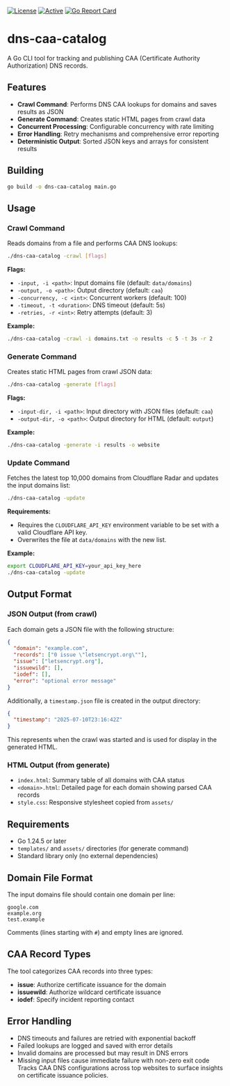 [![License](https://img.shields.io/badge/license-MIT-blue)](https://opensource.org/licenses/MIT) [![Active](https://img.shields.io/badge/Status-Active-green)](https://guide.unitvectorylabs.com/bestpractices/status/#active) [![Go Report Card](https://goreportcard.com/badge/github.com/UnitVectorY-Labs/dns-caa-catalog)](https://goreportcard.com/report/github.com/UnitVectorY-Labs/dns-caa-catalog)

# dns-caa-catalog

A Go CLI tool for tracking and publishing CAA (Certificate Authority Authorization) DNS records.

## Features

- **Crawl Command**: Performs DNS CAA lookups for domains and saves results as JSON
- **Generate Command**: Creates static HTML pages from crawl data
- **Concurrent Processing**: Configurable concurrency with rate limiting
- **Error Handling**: Retry mechanisms and comprehensive error reporting
- **Deterministic Output**: Sorted JSON keys and arrays for consistent results

## Building

```bash
go build -o dns-caa-catalog main.go
```

## Usage

### Crawl Command

Reads domains from a file and performs CAA DNS lookups:

```bash
./dns-caa-catalog -crawl [flags]
```

**Flags:**
- `-input, -i <path>`: Input domains file (default: `data/domains`)
- `-output, -o <path>`: Output directory (default: `caa`)
- `-concurrency, -c <int>`: Concurrent workers (default: 100)
- `-timeout, -t <duration>`: DNS timeout (default: 5s)
- `-retries, -r <int>`: Retry attempts (default: 3)

**Example:**
```bash
./dns-caa-catalog -crawl -i domains.txt -o results -c 5 -t 3s -r 2
```

### Generate Command

Creates static HTML pages from crawl JSON data:

```bash
./dns-caa-catalog -generate [flags]
```

**Flags:**
- `-input-dir, -i <path>`: Input directory with JSON files (default: `caa`)
- `-output-dir, -o <path>`: Output directory for HTML (default: `output`)

**Example:**
```bash
./dns-caa-catalog -generate -i results -o website
```

### Update Command

Fetches the latest top 10,000 domains from Cloudflare Radar and updates the input domains list:

```bash
./dns-caa-catalog -update
```

**Requirements:**
- Requires the `CLOUDFLARE_API_KEY` environment variable to be set with a valid Cloudflare API key.
- Overwrites the file at `data/domains` with the new list.

**Example:**
```bash
export CLOUDFLARE_API_KEY=your_api_key_here
./dns-caa-catalog -update
```

## Output Format

### JSON Output (from crawl)

Each domain gets a JSON file with the following structure:

```json
{
  "domain": "example.com",
  "records": ["0 issue \"letsencrypt.org\""],
  "issue": ["letsencrypt.org"],
  "issuewild": [],
  "iodef": [],
  "error": "optional error message"
}
```

Additionally, a `timestamp.json` file is created in the output directory:

```json
{
  "timestamp": "2025-07-10T23:16:42Z"
}
```
This represents when the crawl was started and is used for display in the generated HTML.

### HTML Output (from generate)

- `index.html`: Summary table of all domains with CAA status
- `<domain>.html`: Detailed page for each domain showing parsed CAA records
- `style.css`: Responsive stylesheet copied from `assets/`

## Requirements

- Go 1.24.5 or later
- `templates/` and `assets/` directories (for generate command)
- Standard library only (no external dependencies)

## Domain File Format

The input domains file should contain one domain per line:

```
google.com
example.org
test.example
```

Comments (lines starting with `#`) and empty lines are ignored.

## CAA Record Types

The tool categorizes CAA records into three types:

- **issue**: Authorize certificate issuance for the domain
- **issuewild**: Authorize wildcard certificate issuance  
- **iodef**: Specify incident reporting contact

## Error Handling

- DNS timeouts and failures are retried with exponential backoff
- Failed lookups are logged and saved with error details
- Invalid domains are processed but may result in DNS errors
- Missing input files cause immediate failure with non-zero exit code
Tracks CAA DNS configurations across top websites to surface insights on certificate issuance policies.
